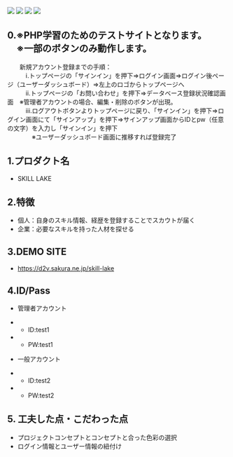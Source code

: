 <img src="https://img.shields.io/badge/PHP-ccc.svg?logo=php&style=flat"> <img src="https://img.shields.io/badge/-HTML5-333.svg?logo=html5&style=flat"> <img src="https://img.shields.io/badge/-CSS3-1572B6.svg?logo=css3&style=flat"> <img src="https://img.shields.io/badge/Javascript-276DC3.svg?logo=javascript&style=flat">

## 0.※PHP学習のためのテストサイトとなります。<br>　※一部のボタンのみ動作します。
　　新規アカウント登録までの手順：<br>
　　　ⅰ.トップページの「サインイン」を押下⇒ログイン画面⇒ログイン後ページ（ユーザーダッシュボード）⇒左上のロゴからトップページへ<br>
　　　ⅱ.トップページの「お問い合わせ」を押下⇒データベース登録状況確認画面　※管理者アカウントの場合、編集・削除のボタンが出現。<br>
　　　ⅲ.ログアウトボタンよりトップページに戻り、「サインイン」を押下⇒ログイン画面にて「サインアップ」を押下⇒サインアップ画面からIDとpw（任意の文字）を入力し「サインイン」を押下　<br>
　　　　※ユーザーダッシュボード画面に推移すれば登録完了

## 1.プロダクト名

  - SKILL LAKE


## 2.特徴

  - 個人：自身のスキル情報、経歴を登録することでスカウトが届く
  - 企業：必要なスキルを持った人材を探せる


## 3.DEMO SITE

- https://d2v.sakura.ne.jp/skill-lake

## 4.ID/Pass

- 管理者アカウント
- - ID:test1
- - PW:test1

- 一般アカウント
- - ID:test2
- - PW:test2


## 5. 工夫した点・こだわった点
- プロジェクトコンセプトとコンセプトと合った色彩の選択
- ログイン情報とユーザー情報の紐付け
